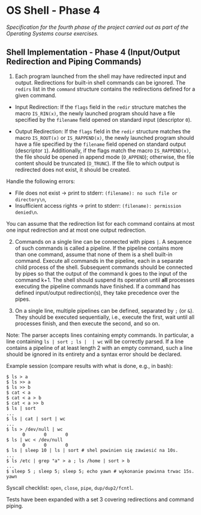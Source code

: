 # OS Shell - Phase 4

*Specification for the fourth phase of the project carried out as part of the Operating Systems course exercises.*

## Shell Implementation - Phase 4 (Input/Output Redirection and Piping Commands)

1. Each program launched from the shell may have redirected input and output. Redirections for built-in shell commands can be ignored. The `redirs` list in the `command` structure contains the redirections defined for a given command.

  - Input Redirection: If the `flags` field in the `redir` structure matches the macro `IS_RIN(x)`, the newly launched program should have a file specified by the `filename` field opened on standard input (descriptor `0`).

  - Output Redirection: If the `flags` field in the `redir` structure matches the macro `IS_ROUT(x)` or `IS_RAPPEND(x)`, the newly launched program should have a file specified by the `filename` field opened on standard output (descriptor `1`). Additionally, if the flags match the macro `IS_RAPPEND(x)`, the file should be opened in append mode (`O_APPEND`); otherwise, the file content should be truncated (`O_TRUNC`). If the file to which output is redirected does not exist, it should be created.

  Handle the following errors:
  - File does not exist -> print to stderr: `(filename): no such file or directory\n`,
  - Insufficient access rights -> print to stderr: `(filename): permission denied\n`.

  You can assume that the redirection list for each command contains at most one input redirection and at most one output redirection.

2. Commands on a single line can be connected with pipes `|`. A sequence of such commands is called a pipeline. If the pipeline contains more than one command, assume that none of them is a shell built-in command. Execute all commands in the pipeline, each in a separate child process of the shell. Subsequent commands should be connected by pipes so that the output of the command k goes to the input of the command k+1. The shell should suspend its operation until **all** processes executing the pipeline commands have finished. If a command has defined input/output redirection(s), they take precedence over the pipes.

3. On a single line, multiple pipelines can be defined, separated by `;` (or `&`). They should be executed sequentially, i.e., execute the first, wait until all processes finish, and then execute the second, and so on.

Note: The parser accepts lines containing empty commands. In particular, a line containing `ls | sort ; ls |  | wc` will be correctly parsed. If a line contains a pipeline of at least length 2 with an empty command, such a line should be ignored in its entirety and a syntax error should be declared.

Example session (compare results with what is done, e.g., in bash):
```
$ ls > a
$ ls >> a
$ ls >> b
$ cat < a
$ cat < a > b
$ cat < a >> b
$ ls | sort
...
$ ls | cat | sort | wc
...
$ ls > /dev/null | wc
      0       0       0
$ ls | wc < /dev/null
      0       0       0
$ ls | sleep 10 | ls | sort # shel powinien się zawiesić na 10s.
...
$ ls /etc | grep "a" > a ; ls /home | sort > b
...
$ sleep 5 ; sleep 5; sleep 5; echo yawn # wykonanie powinna trwac 15s.
yawn
```

Syscall checklist: `open`, `close`, `pipe`, `dup/dup2/fcntl`.

Tests have been expanded with a set 3 covering redirections and command piping.
